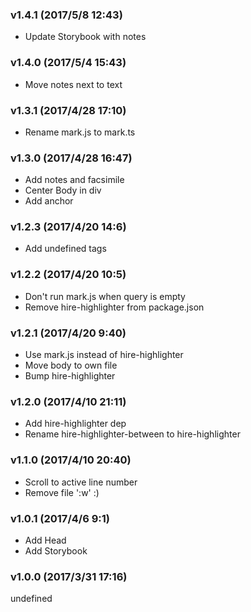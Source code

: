 ### v1.4.1	(2017/5/8 12:43)
* Update Storybook with notes

### v1.4.0	(2017/5/4 15:43)
* Move notes next to text

### v1.3.1	(2017/4/28 17:10)
* Rename mark.js to mark.ts

### v1.3.0	(2017/4/28 16:47)
* Add notes and facsimile
* Center Body in div
* Add anchor

### v1.2.3	(2017/4/20 14:6)
* Add undefined tags

### v1.2.2	(2017/4/20 10:5)
* Don't run mark.js when query is empty
* Remove hire-highlighter from package.json

### v1.2.1	(2017/4/20 9:40)
* Use mark.js instead of hire-highlighter
* Move body to own file
* Bump hire-highlighter

### v1.2.0	(2017/4/10 21:11)
* Add hire-highlighter dep
* Rename hire-highlighter-between to hire-highlighter

### v1.1.0	(2017/4/10 20:40)
* Scroll to active line number
* Remove file ':w' :)

### v1.0.1	(2017/4/6 9:1)
* Add Head
* Add Storybook

### v1.0.0	(2017/3/31 17:16)


undefined